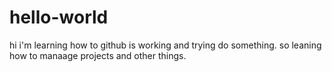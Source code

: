 # hello-world
hi i'm learning how to github is working and trying do something.
so leaning how to manaage projects and other things.
